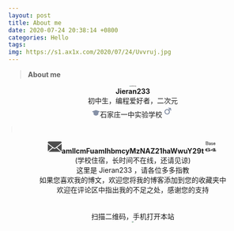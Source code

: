 ```yaml
---
layout: post
title: About me
date: 2020-07-24 20:38:14 +0800
categories: Hello
tags: 
img: https://s1.ax1x.com/2020/07/24/Uvvruj.jpg
---
```


> **About me**

<center><img src="https://s1.ax1x.com/2020/07/24/Uvqi5D.jpg" alt="Uvqi5D.jpg" style="zoom:15%;" /></center>

<center><b>Jieran233</b></center>

<center>初中生，编程爱好者，二次元</center>

<center><svg fill="#8590A6" viewBox="0 0 24 24" width="1.2em" height="1.2em"><path d="M12 4L1 7.94v.588l4.153 2.73v5.166C5.158 16.758 8.028 20 12 20c3.972 0 6.808-3.116 6.85-3.576l.006-5.163 4.129-2.733.015-.586L12 4z" fill-rule="evenodd"></path></svg><span>石家庄一中实验学校</span><svg fill="#8590A6" viewBox="0 0 24 24" width="24" height="24"><path d="M8.025 15.641a3.5 3.5 0 1 1 4.95-4.95 3.5 3.5 0 0 1-4.95 4.95zm10.122-9.369a.759.759 0 0 0-.753-.753L13.322 5a.738.738 0 0 0-.744.744.757.757 0 0 0 .751.752l2.127.313c-.95.954-1.832 1.83-1.832 1.83a5.502 5.502 0 0 0-7.013 8.416 5.5 5.5 0 0 0 8.415-7.016l1.842-1.819.303 2.116a.758.758 0 0 0 .752.753.738.738 0 0 0 .744-.744l-.52-4.073z" fill-rule="evenodd"></path></svg></center>

<svg class="icon" style="width: 1em; height: 1em;vertical-align: middle;fill: currentColor;overflow: hidden;" viewBox="0 0 1024 1024" version="1.1" xmlns="http://www.w3.org/2000/svg"><path d="M504.3 64.2H521v895.3h-16.7z" fill="#BFBFBF" /></svg>

<center><svg  fill="#4D4D4D" width="28" height="28" t="1595858287981" class="icon" viewBox="0 0 1024 1024" version="1.1" xmlns="http://www.w3.org/2000/svg" p-id="1302"><path d="M628.992 607.850667c-57.749333 46.272-93.781333 69.226667-129.728 69.226667-34.517333 0-69.376-21.504-123.285333-63.509333L55.082667 895.957333l903.701333 0L632.661333 605.098667C631.466667 605.973333 630.122667 607.061333 628.992 607.850667z" p-id="1303"></path><path d="M248.405333 514.858667C172.224 456.106667 84.352 388.117333 0 321.429333L0 853.76c0 1.706667 0.810667 3.136 0.981333 4.714667l323.52-284.714667C301.056 555.456 275.904 536.106667 248.405333 514.858667z" p-id="1304"></path><path d="M1021.482667 866.133333C1022.784 862.272 1024 858.218667 1024 853.76L1024 298.837333c-101.269333 78.762667-247.829333 192.917333-340.394667 265.962667L1021.482667 866.133333z" p-id="1305"></path><path d="M960 128.021333 64 128.021333c-23.36 0-64 40.682667-64 64l0 50.432c94.378667 75.136 196.885333 154.218667 283.733333 221.205333 47.893333 36.970667 90.816 70.186667 124.693333 96.64 91.306667 71.616 91.306667 71.616 184.512-2.901333C677.226667 490.026667 904 313.557333 1024 220.224L1024 192.085333C1024 168.64 983.381333 128.021333 960 128.021333z" p-id="1306"></path></svg><span><b>amllcmFuamlhbmcyMzNAZ21haWwuY29t</b></span><svg fill="#4D4D4D" width="28" height="28" t="1595858419997" class="icon" viewBox="0 0 1024 1024" version="1.1" xmlns="http://www.w3.org/2000/svg" p-id="2051"><path d="M129.445 130.264a57.964 57.964 0 0 1 8.988-0.717h8.989c20.434 0 40.744 0.535 60.95 1.605a2027.625 2027.625 0 0 0 60.951 2.31h5.28c2.81 0 5.689 0.056 8.635 0.181 2.936 0.126 5.632 0.478 8.101 1.07s3.926 1.365 4.404 2.31c8.453 9.489 14.973 20.696 19.547 33.62 4.573 12.937 6.872 25.68 6.872 38.253v8.18c0 3.084-0.182 6.224-0.524 9.433-0.352 3.197-0.83 6.223-1.41 9.068-0.592 2.844-1.354 5.336-2.287 7.475-1.184 2.378-2.583 4.506-4.233 6.406-1.65 1.9-3.288 3.8-4.938 5.689v0.716c0 1.195 0.182 2.083 0.524 2.674 0.352 0.592 0.762 1.48 1.228 2.674 2.583 4.983 4.586 10.138 5.985 15.474a372.902 372.902 0 0 1 3.88 16.19 298.871 298.871 0 0 1 2.822 19.752 187.136 187.136 0 0 1 1.058 20.105c0 10.445-2.526 19.638-7.578 27.58-5.052 7.953-11.514 14.586-19.376 19.922-7.874 5.336-16.623 9.318-26.249 11.924-9.637 2.617-19.023 3.914-28.183 3.914-16.68 0-33.644-1.24-50.904-3.732a1672.162 1672.162 0 0 1-50.199-8.01 310.826 310.826 0 0 0-0.876-11.036 111.948 111.948 0 0 1-0.523-11.037 996.28 996.28 0 0 0-2.64-72.772 1646.157 1646.157 0 0 1-3.697-72.772 401.085 401.085 0 0 0-3.175-37.183c-1.65-12.459-2.469-24.735-2.469-36.83 0-2.139 0.114-4.267 0.353-6.406 0.227-2.116 0.455-4.13 0.694-6.03z m149.026 45.545c0-1.183-1.354-2.013-4.05-2.491-2.697-0.478-5.814-0.763-9.33-0.888-3.527-0.114-7.043-0.182-10.57-0.182s-5.985-0.114-7.396-0.353a383.6 383.6 0 0 0-36.989-3.197 964.324 964.324 0 0 0-36.989-0.716h-5.28c-0.238 10.205 0.183 20.4 1.23 30.606a532.297 532.297 0 0 1 2.286 30.606 938.357 938.357 0 0 0 35.579 2.139 874.76 874.76 0 0 0 35.578 0.717c6.576 0 12.504 0.057 17.795 0.182 5.28 0.125 9.74-0.535 13.392-1.957 3.64-1.422 6.45-4.153 8.453-8.18 1.991-4.029 2.993-10.195 2.993-18.501 0-1.661-0.182-3.789-0.524-6.406a296.011 296.011 0 0 0-1.229-8.18c-0.477-2.845-1.183-5.45-2.116-7.828-0.956-2.401-1.9-4.176-2.833-5.37zM253.804 272.6c-5.87 0-12.22 0.057-19.024 0.182-6.815 0.125-13.733 0.125-20.787 0a227.982 227.982 0 0 1-20.605-1.251c-6.69-0.717-12.857-1.775-18.5-3.197v4.266c0 12.812 0.057 25.68 0.182 38.605 0.114 12.937 0.762 25.68 1.934 38.252l2.822 2.14c11.503 1.194 22.949 2.377 34.35 3.56 11.388 1.195 22.948 1.775 34.702 1.775 1.877 0 4.585-0.114 8.1-0.352 3.528-0.228 7.1-0.763 10.741-1.605 3.641-0.83 6.93-1.957 9.865-3.379 2.935-1.422 4.756-3.197 5.461-5.336 0.705-0.478 1.286-1.604 1.764-3.38 0.466-1.774 0.762-3.731 0.876-5.87 0.113-2.14 0.227-4.21 0.352-6.224 0.114-2.014 0.182-3.493 0.182-4.449 0-9.967-0.83-19.444-2.469-28.467-1.65-9.011-4.107-18.147-7.395-27.397-3.755 0-7.52 0.352-11.276 1.069a61 61 0 0 1-11.275 1.058zM353.85 230.97c0-2.606 0.296-4.802 0.876-6.588 0.58-1.775 2.526-3.618 5.814-5.518a685.765 685.765 0 0 1 13.744-6.758c4.46-2.14 8.989-3.971 13.563-5.519 4.574-1.536 9.455-2.719 14.62-3.56 5.166-0.832 10.798-1.241 16.908-1.241 27.477 0 47.968 6.224 61.474 18.682 13.505 12.459 20.252 30.55 20.252 54.26 0 12.095-0.239 24.736-0.705 37.9a2221.97 2221.97 0 0 1-1.764 39.322 385.583 385.583 0 0 0-1.058 17.43c-0.239 5.928-0.478 11.629-0.705 17.079 0 1.194-0.41 2.139-1.23 2.844-0.83 0.717-1.82 1.07-2.992 1.07-0.944 0-1.877 0.125-2.821 0.352-0.478 0-1.058 0.057-1.764 0.182s-1.297 0.182-1.763 0.182c-1.411 0.24-3.061 0.421-4.938 0.535a75.03 75.03 0 0 1-4.927 0.182c-1.41 0-3.06-0.182-4.938-0.535a355.722 355.722 0 0 1-4.585-0.887h-0.706c-0.238 0-0.352-0.114-0.352-0.353-1.184-0.239-2.583-0.352-4.233-0.352l-1.763 0.352c-1.184 0-2.765 0.182-4.756 0.535a85.76 85.76 0 0 0-5.814 1.24c-3.288 0.956-7.043 1.775-11.276 2.492-4.232 0.717-8.692 1.07-13.391 1.07-11.981 0-22.312-1.776-31.005-5.337-8.692-3.561-15.849-8.362-21.492-14.415-5.632-6.053-9.865-13.165-12.687-21.357-2.821-8.18-4.232-16.907-4.232-26.157 0-1.661 0.353-4.449 1.058-8.363 0.705-3.914 1.707-8.01 2.992-12.276 1.286-4.267 2.754-8.18 4.404-11.742 1.638-3.561 3.401-5.928 5.279-7.123l5.28-2.844 4.232-2.492v0.353c2.821-1.661 6.223-3.14 10.217-4.449 3.993-1.297 8.215-2.31 12.686-3.026 4.46-0.717 8.807-1.24 13.039-1.605 4.233-0.352 7.748-0.534 10.57-0.534 4.699 0 9.102 0.239 13.21 0.716 4.107 0.478 8.157 0.956 12.151 1.423l4.574 1.07c0.933 0 1.82 0.124 2.64 0.352 0.819 0.239 1.706 0.353 2.64 0.353 0.466-1.662 0.648-3.323 0.523-4.984a61.275 61.275 0 0 1-0.171-4.63c0-2.845-0.296-6.054-0.876-9.603a235.752 235.752 0 0 0-1.934-10.32c-5.871-2.606-12.334-5.097-19.377-7.475-7.043-2.367-13.505-3.562-19.376-3.562a70.238 70.238 0 0 0-25.19 4.631c-8.101 3.084-14.746 5.69-19.9 7.828v-0.353l-3.175 2.14c-1.183 0.955-2.287 1.547-3.345 1.774-1.058 0.24-2.412 0.353-4.05 0.353l-2.116-0.353c-0.706 0-1.298-0.113-1.764-0.352-0.478 0-0.944-0.114-1.41-0.353l-1.412-1.422c-1.877-6.167-2.821-11.981-2.821-17.431v-2.833z m102.878 106.393c0.227-4.505 0.466-9.068 0.705-13.698 0.228-4.631 0.58-8.01 1.058-10.138-1.41-0.478-3.993-0.887-7.748-1.24a187.688 187.688 0 0 0-11.98-0.717c-4.233-0.114-8.227-0.227-11.982-0.353-3.754-0.113-6.11-0.182-7.042-0.182-5.166 0-9.398 0.182-12.687 0.535-3.288 0.353-5.927 1.252-7.93 2.674-2.002 1.422-3.345 3.379-4.05 5.87-0.706 2.493-1.059 5.872-1.059 10.138 0 10.912 2.936 18.569 8.807 22.95 5.87 4.391 15.03 6.587 27.477 6.587 2.822 0 6.872-0.296 12.152-0.887s9.682-1.48 13.21-2.674c0-1.422 0.056-3.14 0.17-5.154a93.83 93.83 0 0 1 0.523-5.871v-2.845c0-0.478 0.057-1 0.182-1.604 0.114-0.592 0.171-1.126 0.171-1.604v-1.787z m65.877 17.079l-0.364-0.706 0.353 0.353v0.353z m23.95-128.103c3.994-2.366 7.339-4.21 10.036-5.518a177.352 177.352 0 0 1 8.283-3.732l5.279-1.775v-0.353c2.344-0.944 5.165-1.775 8.454-2.491 3.288-0.717 6.223-1.07 8.806-1.07 20.9 0 39.458 5.223 55.66 15.656 1.877 0.956 3.812 2.253 5.814 3.914 1.991 1.661 3.573 3.083 4.756 4.267 0.466 0.477 1.41 1.308 2.822 2.491 1.41 1.195 2.343 2.014 2.821 2.492v0.353c0 0.239 0.057 0.42 0.171 0.534 0.114 0.126 0.182 0.296 0.182 0.535l0.353 2.845-0.353 3.56a148.646 148.646 0 0 1-1.764 5.69 28.483 28.483 0 0 1-2.821 6.053 16.928 16.928 0 0 1-4.403 4.801c-1.764 1.309-3.823 1.957-6.167 1.957-2.822 0-6.11-1.297-9.865-3.914-3.766-2.605-6.929-5.21-9.512-7.828l-4.232-3.56c-0.705 0-1.297-0.24-1.764-0.718h0.353l-7.748-2.139a123.41 123.41 0 0 0-11.799-3.561c-3.88-0.944-7.93-1.422-12.151-1.422l-3.527 0.353c-3.994 1.194-7.749 3.8-11.276 7.827-3.527 4.04-5.28 7.715-5.28 11.037 0 4.267 1.059 7.77 3.175 10.502 2.117 2.73 4.927 4.983 8.454 6.758 3.527 1.775 7.452 3.152 11.799 4.096 4.346 0.956 8.863 1.9 13.562 2.844 7.987 1.195 16.145 3.084 24.485 5.69 8.329 2.616 14.848 6.291 19.547 11.036 2.344 2.378 4.233 4.926 5.632 7.646 1.41 2.73 2.697 5.757 3.88 9.08l2.116 6.405v-0.353a40.028 40.028 0 0 1 2.287 6.94c0.58 2.492 0.876 5.04 0.876 7.646l-0.353 4.984c-0.944 9.967-3.584 18.273-7.93 24.906-4.346 6.644-12.151 12.697-23.427 18.147-0.478 0.24-3.288 1.07-8.453 2.492-5.166 1.422-11.162 2.617-17.966 3.561l-1.058 0.353h-3.174c-9.16 0-18.5-1.183-28.013-3.561-9.511-2.367-17.783-6.053-24.837-11.037-0.24 0-0.876-0.239-1.934-0.716a59.904 59.904 0 0 1-2.287-1.07l-3.175-2.139c-1.877-1.183-3.64-2.844-5.28-4.983-1.649-2.14-3.287-4.267-4.926-6.406l-3.174-3.561-4.927-7.828a384.07 384.07 0 0 1 1.411-8.716c0.467-2.719 1.058-4.801 1.764-6.223 0.466-2.845 1.82-5.211 4.05-7.123 2.23-1.9 4.984-3.436 8.283-4.63l0.706 0.716c2.343 1.9 4.403 3.857 6.166 5.871 1.764 2.014 3.573 4.335 5.462 6.94h-0.353c1.41 0.478 2.4 1.252 2.992 2.31 0.58 1.07 0.876 1.957 0.876 2.674 6.11 4.04 13.563 7.953 22.37 11.742 8.806 3.8 17.441 5.689 25.895 5.689 1.172 0 3.05-0.24 5.632-0.717 2.583-0.478 4.927-1.422 7.043-2.844 1.877-2.606 3.527-5.69 4.926-9.25 1.411-3.562 2.117-6.998 2.117-10.32 0-2.14-0.125-4.096-0.353-5.871a37.588 37.588 0 0 0-1.058-5.154l-0.706-2.14-1.763-1.774c0-0.24-0.17-0.535-0.523-0.888-0.353-0.352-0.649-0.648-0.877-0.887-4.46-1.661-8.806-2.97-13.039-3.914a220.672 220.672 0 0 0-13.038-2.492c-5.166-0.944-10.275-1.9-15.326-2.844-5.052-0.945-9.569-2.367-13.563-4.267h0.353a44.915 44.915 0 0 1-14.097-7.475c-4.233-3.322-7.93-7.054-11.093-11.207-3.175-4.153-5.632-8.545-7.396-13.164-1.763-4.631-2.64-8.955-2.64-12.994 0-3.561 0.41-7.407 1.23-11.56 0.818-4.152 2.161-8.01 4.05-11.56 1.172-0.716 1.877-1.422 2.116-2.138 0.228-0.717 0.467-1.423 0.705-2.14h-0.352c0-0.227 0.057-0.295 0.182-0.182 0.114 0.126 0.182 0.057 0.182-0.182 0.466-1.183 1.058-2.491 1.763-3.914s1.639-2.491 2.822-3.197l7.054-3.89z m141.62 75.799c0-7.828 0.352-15.656 1.058-23.484 0.705-8.306 3.22-16.372 7.577-24.2a85.544 85.544 0 0 1 16.384-20.992c6.577-6.167 13.915-11.15 22.016-14.95 8.101-3.79 16.384-5.69 24.838-5.69 7.282 0 13.676 0.24 19.194 0.717 5.518 0.478 12.038 2.014 19.547 4.63 0.228 0.24 0.82 0.593 1.764 1.07 0.705 0.478 1.524 0.888 2.469 1.24 0.933 0.353 2.23 0.888 3.88 1.605 2.582 1.195 6.52 3.914 11.798 8.18 5.28 4.267 10.445 9.25 15.497 14.95 5.052 5.69 9.273 11.743 12.686 18.148 3.402 6.406 4.63 12.573 3.698 18.5 0 1.423-0.114 3.198-0.353 5.337s-0.478 4.267-0.705 6.406a361.896 361.896 0 0 1-0.706 5.87c-0.239 1.775-0.478 3.152-0.705 4.096 0 1.9-0.944 3.323-2.822 4.267-1.877 0.956-4.05 1.604-6.52 1.957a54.755 54.755 0 0 1-7.747 0.535h-8.284c-16.907 0-32.995-0.353-48.264-1.07a2108.62 2108.62 0 0 1-48.265-2.844c1.639 8.306 3.345 15.007 5.109 20.104 1.764 5.11 4.87 10.616 9.33 16.544l-0.353-0.717c7.51 4.04 14.905 7.236 22.198 9.603 7.282 2.378 14.677 3.561 22.198 3.561 5.632 0 10.798-0.648 15.508-1.957 4.7-1.297 8.863-2.844 12.504-4.63 3.641-1.776 6.816-3.619 9.512-5.519 2.697-1.9 4.87-3.561 6.52-4.983a129.8 129.8 0 0 0 5.984-4.267 50.069 50.069 0 0 1 2.47-1.775c2.343 0 4.232 1.07 5.631 3.197 1.411 2.14 2.47 4.506 3.175 7.123a36.471 36.471 0 0 1 1.228 8.01c0.114 2.73 0.183 4.573 0.183 5.518v7.828c0 0.478-0.057 1.07-0.183 1.775-0.125 0.716-0.648 1.308-1.581 1.775-8.932 8.783-17.909 15.485-26.954 20.104-9.045 4.63-20.139 6.94-33.291 6.94-21.38 0-39.402-4.562-54.079-13.698-14.677-9.125-26.362-23.427-35.055-42.883a470.398 470.398 0 0 1-5.461-16.907c-1.752-5.803-2.628-12.14-2.628-19.024z m123.3-32.745l-0.705-0.353c-4.232-4.506-8.34-7.942-12.333-10.32-3.994-2.366-8.17-4.096-12.505-5.154-4.346-1.07-8.931-1.718-13.744-1.957a332.541 332.541 0 0 0-15.679-0.353c-1.877 0-4.107 0.478-6.69 1.423a41.762 41.762 0 0 0-7.577 3.732 59.808 59.808 0 0 0-7.043 5.165c-2.23 1.9-3.823 3.914-4.756 6.053 13.858 0.717 27.534 1.365 41.04 1.957 13.505 0.592 27.067 0.888 40.687 0.888h1.763l-2.458-1.081z m-592.52 474.34c26.374-18.649 60.95-27.979 103.731-27.979 46.558 0 85.698 7.475 117.407 22.414 31.71 14.94 47.56 33.417 47.56 55.422 0 22.585-18.66 41.847-55.99 57.776s-82.546 23.893-135.635 23.893c-59.858 0-109.58-11.207-149.14-33.621-39.56-22.414-59.346-50.586-59.346-84.526 0-37.876 21.356-69.87 64.08-95.994 42.711-26.123 94.981-39.185 156.796-39.185 39.106 0 74.115 5.564 105.017 16.68s46.353 23.745 46.353 37.877c0 18.067-20.878 27.101-62.612 27.101-22.482 0-41.176-1.968-56.08-5.905 0.796-4.403 1.205-8.055 1.205-10.945 0-17.146-16.167-25.714-48.503-25.714-27.41 0-46.729 6.201-57.97 18.591-11.252 12.402-16.873 33.77-16.873 64.114z m73.114 9.386c-19.957 0-36.75 4.141-50.404 12.424-13.653 8.283-20.469 18.5-20.469 30.664 0 11.582 6.247 21.14 18.751 28.672 12.493 7.532 28.444 11.298 47.82 11.298 44.84 0 67.255-14.132 67.255-42.394 0-12.163-5.757-21.982-17.283-29.446-11.526-7.486-26.75-11.218-45.67-11.218z m537.03-122.846v130.833h87.382L887.41 800.2h-58.311v11.81l93.923 55.421h-317.03l105.62-55.42V800.2H498.483V755.54l221.218-125.269H829.1zM711.613 761.105V686.74l-126.26 74.365h126.26z" p-id="2052"></path></svg><br/><span>(学校住宿，长时间不在线，还请见谅)</span></center>



<center>这里是 Jieran233 ，请各位多多指教<br/>如果您喜欢我的博文，欢迎您将我的博客添加到您的收藏夹中<br/>欢迎在评论区中指出我的不足之处，感谢您的支持</center><br/><br/><center>扫描二维码，手机打开本站</center>

<center><img src="https://s1.ax1x.com/2020/07/30/anegk6.jpg" style="zoom:20%;" /></center>